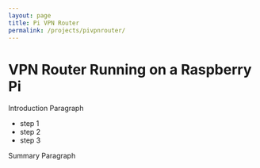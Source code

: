 ```yaml
---
layout: page
title: Pi VPN Router
permalink: /projects/pivpnrouter/
---
```


# VPN Router Running on a Raspberry Pi

Introduction Paragraph

* step 1
* step 2
* step 3

Summary Paragraph
